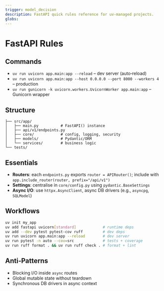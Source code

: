 ```yaml
---
trigger: model_decision
description: FastAPI quick rules reference for uv‑managed projects.
globs:
---
```


# FastAPI Rules

## Commands

* `uv run uvicorn app.main:app --reload` – dev server (auto‑reload)
* `uv run uvicorn app.main:app --host 0.0.0.0 --port 8000 --workers 4` – production
* `uv run gunicorn -k uvicorn.workers.UvicornWorker app.main:app` – Gunicorn wrapper

## Structure

```
├── src/app/
│   ├── main.py          # FastAPI() instance
│   ├── api/v1/endpoints.py
│   ├── core/            # config, logging, security
│   ├── models/          # Pydantic/ORM
│   └── services/        # business logic
└── tests/
```

## Essentials

* **Routers**: each `endpoints.py` exports `router = APIRouter()`; include with
  `app.include_router(router, prefix="/api/v1")`
* **Settings**: centralise in `core/config.py` using `pydantic.BaseSettings`
* **Async I/O**: use `httpx.AsyncClient`, async DB drivers (e.g., `asyncpg`, `SQLModel`)

## Workflows

```bash
uv init my_app
uv add fastapi uvicorn[standard]            # runtime deps
uv add --dev pytest pytest-cov ruff         # dev deps
uv run uvicorn app.main:app --reload        # dev server
uv run pytest -n auto --cov=src             # tests + coverage
uv run ruff format . && uv run ruff check . # format + lint
```

## Anti‑Patterns

* Blocking I/O inside `async` routes
* Global mutable state without teardown
* Synchronous DB drivers in async context
